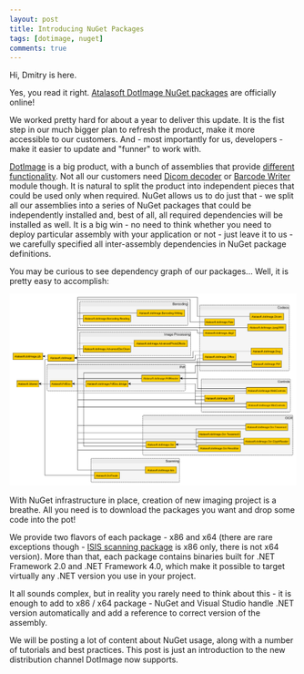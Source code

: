 ```yaml
---
layout: post
title: Introducing NuGet Packages
tags: [dotimage, nuget]
comments: true
---
```


Hi, Dmitry is here.

Yes, you read it right. [Atalasoft DotImage NuGet packages](https://www.nuget.org/profiles/Atalasoft)
are officially online!

We worked pretty hard for about a year to deliver this update. It is the fist step
in our much bigger plan to refresh the product, make it more accessible to our
customers. And - most importantly for us, developers - make it easier to update
and "funner" to work with.

[DotImage](https://www.atalasoft.com/Products/DotImage) is a big product,
with a bunch of assemblies that provide [different functionality](http://www.atalasoft.com/Technical-Details/net-technical).
Not all our customers need [Dicom decoder](http://www.atalasoft.com/Technical-Details/net-technical?s=35) or
[Barcode Writer](http://www.atalasoft.com/Technical-Details/net-technical?s=12) module though.
It is natural to split the product into independent pieces that could be used only when required.
NuGet allows us to do just that - we split all our assemblies into a series of
NuGet packages that could be independently installed and, best of all,
all required dependencies will be installed as well. It is a big win - no need
to think whether you need to deploy particular assembly with your application or not -
just leave it to us - we carefully specified all inter-assembly dependencies in
NuGet package definitions.

You may be curious to see dependency graph of our packages... Well, it is pretty easy
to accomplish:

![NuGet Package Dependencies](/assets/nuget_dependencies.png)

With NuGet infrastructure in place, creation of new imaging project is a breathe.
All you need is to download the packages you want and drop some code into the pot!

We provide two flavors of each package - x86 and x64 (there are rare exceptions though -
[ISIS scanning package](https://www.nuget.org/packages/Atalasoft.dotImage.Isis.x86/)
is x86 only, there is not x64 version). More than that, each package contains binaries
built for .NET Framework 2.0 and .NET Framework 4.0, which make it possible to target
virtually any .NET version you use in your project.

It all sounds complex, but in reality you rarely need to think about this - it is
enough to add to x86 / x64 package - NuGet and Visual Studio handle
.NET version automatically and add a reference to correct version of the assembly.

We will be posting a lot of content about NuGet usage, along with a number of tutorials
and best practices. This post is just an introduction to the new distribution channel
DotImage now supports.

